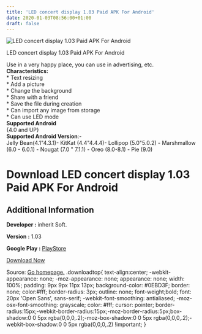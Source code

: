 ```yaml
---
title: 'LED concert display 1.03 Paid APK For Android'
date: 2020-01-03T08:56:00+01:00
draft: false
---
```


![LED concert display 1.03 Paid APK For Android](https://i0.wp.com/apkhome.net/wp-content/uploads/2020/01/LED-concert-display-1.03-Paid.png "LED concert display 1.03 Paid APK For Android")

  

LED concert display 1.03 Paid APK For Android

Use in a very happy place, you can use in advertising, etc.  
**Characteristics:**  
\* Text resizing  
\* Add a picture  
\* Change the background  
\* Share with a friend  
\* Save the file during creation  
\* Can import any image from storage  
\* Can use LED mode  
**Supported Android**  
{4.0 and UP}  
**Supported Android Version**:-  
Jelly Bean(4.1"4.3.1)- KitKat (4.4"4.4.4)- Lollipop (5.0"5.0.2) - Marshmallow (6.0 - 6.0.1) - Nougat (7.0 " 7.1.1) - Oreo (8.0-8.1) - Pie (9.0)

Download LED concert display 1.03 Paid APK For Android
======================================================

Additional Information
----------------------

**Developer :** inherit Soft.

**Version :** 1.03

**Google Play :** [PlayStore](https://play.google.com/store/apps/details?id=com.inherit.genius.my_caption_full2)

  

[Download Now](https://store4app.co/post/led-concert-display-1-03-paid-apk-for-android_1578038104)

  
Source: [Go homepage.](https://store4app.co/post/led-concert-display-1-03-paid-apk-for-android_1578038104) .downloadtop{ text-align:center; -webkit-appearance: none; -moz-appearance: none; appearance: none; width: 100%; padding: 9px 9px 11px 13px; background-color: #0EBD3F; border: none; color:#fff; border-radius: 3px; outline: none; font-weight;bold; font: 20px 'Open Sans', sans-serif; -webkit-font-smoothing: antialiased; -moz-osx-font-smoothing: grayscale; color: #fff; cursor: pointer; border-radius:15px;-webkit-border-radius:15px;-moz-border-radius:5px;box-shadow:0 0 5px rgba(0,0,0,.2);-moz-box-shadow:0 0 5px rgba(0,0,0,.2);-webkit-box-shadow:0 0 5px rgba(0,0,0,.2) !important; }